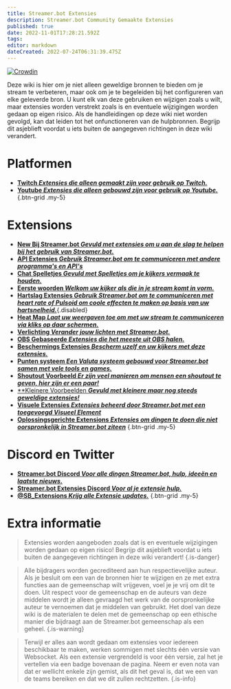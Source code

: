 ```yaml
---
title: Streamer.bot Extensies
description: Streamer.bot Community Gemaakte Extensies
published: true
date: 2022-11-01T17:28:21.592Z
tags: 
editor: markdown
dateCreated: 2022-07-24T06:31:39.475Z
---
```


[![Crowdin](https://badges.crowdin.net/streamer-bot-extensions-wiki/localized.svg)](https://translate.botextensions.dev/project/streamer-bot-extensions-wiki)


Deze wiki is hier om je niet alleen geweldige bronnen te bieden om je stream te verbeteren, maar ook om je te begeleiden bij het configureren van elke geleverde bron. U kunt elk van deze gebruiken en wijzigen zoals u wilt, maar extensies worden verstrekt zoals is en eventuele wijzigingen worden gedaan op eigen risico. Als de handleidingen op deze wiki niet worden gevolgd, kan dat leiden tot het onfunctioneren van de hulpbronnen. Begrijp dit asjeblieft voordat u iets buiten de aangegeven richtingen in deze wiki verandert.
# Platformen

- [<i class="mdi mdi-twitch text--twitch"></i> **Twitch *Extensies die alleen gemaakt zijn voor gebruik op Twitch.***](./extensions/twitch)
- [<i class="mdi mdi-youtube text--youtube" ></i> **Youtube *Extensies die alleen gebouwd zijn voor gebruik op Youtube.***](./extensions/youtube)
{.btn-grid .my-5}

# Extensions


- [<i class="mdi mdi-new-box" style="color: deepskyblue;"></i> **New Bij Streamer.bot *Gevuld met extensies om u aan de slag te helpen bij het gebruik van Streamer.bot.***](/extensions/new-to-sb)
- [<i class="mdi mdi-api" style="color: deepskyblue"></i> **API Extensies *Gebruik Streamer.bot om te communiceren met andere programma's en API's***](/extensions/api-extensions)
- [<i class="mdi mdi-dice-6" style="color: deepskyblue"></i> **Chat Spelletjes *Gevuld met Spelletjes om je kijkers vermaak te houden.***](/extensions/chat-games)
- [<i class="mdi mdi-chat" style="color: deepskyblue"></i> **Eerste woorden *Welkom uw kijker als die in je stream komt in vorm.***](/extensions/first-words)
- [<i class="fas fa-heart" style="color: deepskyblue"></i> **Hartslag Extensies *Gebruik Streamer.bot om te communiceren met heart rate of Pulsoid om coole effecten te maken op basis van uw hartsnelheid.***](/extensions/heart-rate/ ""){.disabled}
- [<i class="mdi mdi-cursor-default-click" style="color: deepskyblue"></i> **Heat Map *Laat uw weergaven toe om met uw stream te communiceren via kliks op daar schermen.***](/extensions/heat-map)
- [<i class="mdi mdi-lightbulb-on" style="color: deepskyblue"></i> **Verlichting *Verander jouw lichten met Streamer.bot.***](/extensions/lighting-control-links)
- [<i class="mdi mdi-antenna" style="color: deepskyblue"></i> **OBS Gebaseerde *Extensies die het meeste uit OBS halen.***](/extensions/obs-based-extensions)
- [<i class="mdi mdi-shield-half-full" style="color: deepskyblue"></i> **Beschermings Extensies *Bescherm uzelf en uw kijkers met deze extensies.***](/extensions/protective-extensions)
- [<i class="fas fa-coins" style="color: deepskyblue"></i> **Punten systeem *Een Valuta systeem gebouwd voor Streamer.bot samen met vele tools en games.***](/extensions/points-system)
- [<i class="mdi mdi-bullhorn" style="color: deepskyblue"></i> **Shoutout Voorbeeld *Er zijn veel manieren om mensen een shoutout te geven, hier zijn er een paar!***](/extensions/shoutout-examples)
- [<i class="fas fa-heart" style="color: deepskyblue"></i> **Kleinere Voorbeelden ***Gevuld met kleinere maar nog steeds geweldige extensies!***](/extensions/smaller-extensions)
- [<i class="fas fa-eye" style="color: deepskyblue"></i> **Visuele Extensies *Extensies beheerd door Streamer.bot met een toegevoegd Visueel Element***](/extensions/visual-extensions)
- [<i class="mdi mdi-reload" style="color: deepskyblue"></i> **Oplossingsgerichte Extensions *Extensies om dingen te doen die niet oorspronkelijk in Streamer.bot ziteen***](/extensions/workarounds)
{.btn-grid .my-5}

# Discord en Twitter
- [<i class="mdi mdi-discord text--discord"></i>**Streamer.bot Discord *Voor alle dingen Streamer.bot, hulp, ideeën en laatste nieuws.***](https://discord.gg/6jBaYeatnZ)
- [<i class="mdi mdi-discord text--discord"></i>**Streamer.bot Extensies Discord *Voor al je extensie hulp.***](https://discord.gg/a9ttKtkUZ7)
- [<i class="mdi mdi-twitter" style="color:#1DA1F2"></i> **@SB_Extensions *Krijg alle Extensie updates.***](https://twitter.com/SB_Extensions)
{.btn-grid .my-5}

# Extra informatie
> Extensies worden aangeboden zoals dat is en eventuele wijzigingen worden gedaan op eigen risico! Begrijp dit asjeblieft voordat u iets buiten de aangegeven richtingen in deze wiki verandert! 
{.is-danger}

> Alle bijdragers worden gecrediteerd aan hun respectievelijke auteur. Als je besluit om een van de bronnen hier te wijzigen en ze met extra functies aan de gemeenschap wilt vrijgeven, voel je je vrij om dit te doen. Uit respect voor de gemeenschap en de auteurs van deze middelen wordt je alleen gevraagd het werk van de oorspronkelijke auteur te vernoemen dat je middelen van gebruikt. Het doel van deze wiki is de materialen te delen met de gemeenschap op een ethische manier die bijdraagt aan de Streamer.bot gemeenschap als een geheel. 
{.is-warning}

> Terwijl er alles aan wordt gedaan om extensies voor iedereen beschikbaar te maken, werken sommigen met slechts één versie van Websocket. Als een extensie vergrendeld is voor één versie, zal het je vertellen via een badge bovenaan de pagina. Neem er even nota van dat er wellicht enkele zijn gemist, als dit het geval is, dat we een van de teams bereiken en dat we dit zullen rechtzetten.
{.is-info}